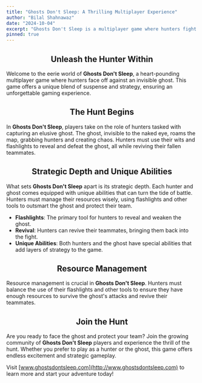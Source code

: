 ```yaml
---
title: "Ghosts Don't Sleep: A Thrilling Multiplayer Experience"
author: "Bilal Shahnawaz"
date: "2024-10-04"
excerpt: "Ghosts Don't Sleep is a multiplayer game where hunters fight an invisible ghost. The ghost grabs hunters, and hunters use flashlights to defeat the ghost and revive teammates. Unique abilities and resource management add depth to the gameplay."
pinned: true
---
```


## <center>Unleash the Hunter Within</center>
Welcome to the eerie world of **Ghosts Don't Sleep**, a heart-pounding multiplayer game where hunters face off against an invisible ghost. This game offers a unique blend of suspense and strategy, ensuring an unforgettable gaming experience.

## <center>The Hunt Begins</center>
In **Ghosts Don't Sleep**, players take on the role of hunters tasked with capturing an elusive ghost. The ghost, invisible to the naked eye, roams the map, grabbing hunters and creating chaos. Hunters must use their wits and flashlights to reveal and defeat the ghost, all while reviving their fallen teammates.

## <center>Strategic Depth and Unique Abilities</center>
What sets **Ghosts Don't Sleep** apart is its strategic depth. Each hunter and ghost comes equipped with unique abilities that can turn the tide of battle. Hunters must manage their resources wisely, using flashlights and other tools to outsmart the ghost and protect their team.

- **Flashlights**: The primary tool for hunters to reveal and weaken the ghost.
- **Revival**: Hunters can revive their teammates, bringing them back into the fight.
- **Unique Abilities**: Both hunters and the ghost have special abilities that add layers of strategy to the game.

## <center>Resource Management</center>
Resource management is crucial in **Ghosts Don't Sleep**. Hunters must balance the use of their flashlights and other tools to ensure they have enough resources to survive the ghost's attacks and revive their teammates.

## <center>Join the Hunt</center>
Are you ready to face the ghost and protect your team? Join the growing community of **Ghosts Don't Sleep** players and experience the thrill of the hunt. Whether you prefer to play as a hunter or the ghost, this game offers endless excitement and strategic gameplay.

Visit [www.ghostsdontsleep.com](http://www.ghostsdontsleep.com) to learn more and start your adventure today!